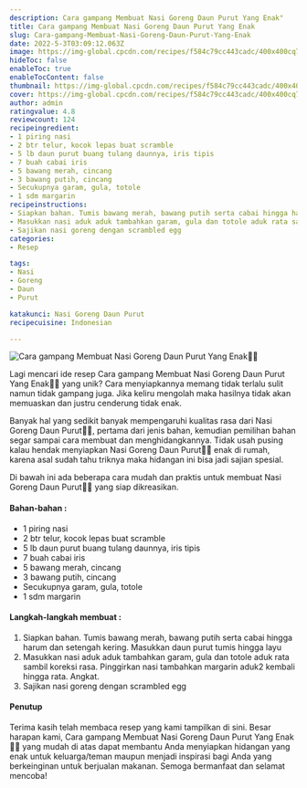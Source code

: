 ```yaml
---
description: Cara gampang Membuat Nasi Goreng Daun Purut Yang Enak"
title: Cara gampang Membuat Nasi Goreng Daun Purut Yang Enak
slug: Cara-gampang-Membuat-Nasi-Goreng-Daun-Purut-Yang-Enak
date: 2022-5-3T03:09:12.063Z
image: https://img-global.cpcdn.com/recipes/f584c79cc443cadc/400x400cq70/photo.jpg
hideToc: false
enableToc: true
enableTocContent: false
thumbnail: https://img-global.cpcdn.com/recipes/f584c79cc443cadc/400x400cq70/photo.jpg
cover: https://img-global.cpcdn.com/recipes/f584c79cc443cadc/400x400cq70/photo.jpg
author: admin
ratingvalue: 4.8
reviewcount: 124
recipeingredient:
- 1 piring nasi
- 2 btr telur, kocok lepas buat scramble
- 5 lb daun purut buang tulang daunnya, iris tipis
- 7 buah cabai iris
- 5 bawang merah, cincang
- 3 bawang putih, cincang
- Secukupnya garam, gula, totole
- 1 sdm margarin
recipeinstructions:
- Siapkan bahan. Tumis bawang merah, bawang putih serta cabai hingga harum dan setengah kering. Masukkan daun purut tumis hingga layu
- Masukkan nasi aduk aduk tambahkan garam, gula dan totole aduk rata sambil koreksi rasa. Pinggirkan nasi tambahkan margarin aduk2 kembali hingga rata. Angkat.
- Sajikan nasi goreng dengan scrambled egg
categories:
- Resep

tags:
- Nasi
- Goreng
- Daun
- Purut

katakunci: Nasi Goreng Daun Purut
recipecuisine: Indonesian

---
```


![Cara gampang Membuat Nasi Goreng Daun Purut Yang Enak👩‍🍳](https://img-global.cpcdn.com/recipes/f584c79cc443cadc/400x400cq70/photo.jpg)

Lagi mencari ide resep Cara gampang Membuat Nasi Goreng Daun Purut Yang Enak👩‍🍳 yang unik? Cara menyiapkannya memang tidak terlalu sulit namun tidak gampang juga. Jika keliru mengolah maka hasilnya tidak akan memuaskan dan justru cenderung tidak enak.

Banyak hal yang sedikit banyak mempengaruhi kualitas rasa dari Nasi Goreng Daun Purut👩‍🍳, pertama dari jenis bahan, kemudian pemilihan bahan segar sampai cara membuat dan menghidangkannya. Tidak usah pusing kalau hendak menyiapkan Nasi Goreng Daun Purut👩‍🍳 enak di rumah, karena asal sudah tahu triknya maka hidangan ini bisa jadi sajian spesial.

Di bawah ini ada beberapa cara mudah dan praktis untuk membuat Nasi Goreng Daun Purut👩‍🍳 yang siap dikreasikan.

<!--inarticleads1-->

#### Bahan-bahan :

- 1 piring nasi
- 2 btr telur, kocok lepas buat scramble
- 5 lb daun purut buang tulang daunnya, iris tipis
- 7 buah cabai iris
- 5 bawang merah, cincang
- 3 bawang putih, cincang
- Secukupnya garam, gula, totole
- 1 sdm margarin

<!--inarticleads2-->

#### Langkah-langkah membuat :

1. Siapkan bahan. Tumis bawang merah, bawang putih serta cabai hingga harum dan setengah kering. Masukkan daun purut tumis hingga layu
1. Masukkan nasi aduk aduk tambahkan garam, gula dan totole aduk rata sambil koreksi rasa. Pinggirkan nasi tambahkan margarin aduk2 kembali hingga rata. Angkat.
1. Sajikan nasi goreng dengan scrambled egg

#### Penutup

Terima kasih telah membaca resep yang kami tampilkan di sini. Besar harapan kami, Cara gampang Membuat Nasi Goreng Daun Purut Yang Enak👩‍🍳 yang mudah di atas dapat membantu Anda menyiapkan hidangan yang enak untuk keluarga/teman maupun menjadi inspirasi bagi Anda yang berkeinginan untuk berjualan makanan. Semoga bermanfaat dan selamat mencoba!